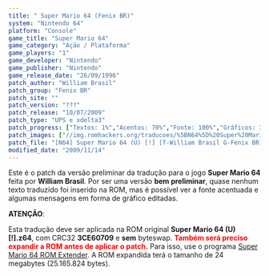 ```yaml
---
title: " Super Mario 64 (Fenix BR)"
system: "Nintendo 64"
platform: "Console"
game_title: "Super Mario 64"
game_category: "Ação / Plataforma"
game_players: "1"
game_developer: "Nintendo"
game_publisher: "Nintendo"
game_release_date: "26/09/1996"
patch_author: "William Brasil"
patch_group: "Fenix BR"
patch_site: ""
patch_version: "???"
patch_release: "10/07/2009"
patch_type: "UPS e xdelta3"
patch_progress: ["Textos: 1%","Acentos: 70%","Fonte: 100%","Gráficos: 3%"]
patch_images: ["//img.romhackers.org/traducoes/%5BN64%5D%20Super%20Mario%2064%20-%20Fenix%20BR%20-%201.jpg","//img.romhackers.org/traducoes/%5BN64%5D%20Super%20Mario%2064%20-%20Fenix%20BR%20-%202.jpg","//img.romhackers.org/traducoes/%5BN64%5D%20Super%20Mario%2064%20-%20Fenix%20BR%20-%203.jpg"]
patch_file: "[N64] Super Mario 64 (U) [!] [T-William Brasil G-Fenix BR] [A-2009].zip"
modified_date: "2009/11/14"
---
```

Este é o patch da versão preliminar da tradução para o jogo <b>Super Mario 64</b> feita por <b>William Brasil</b>. Por ser uma versão <b>bem preliminar</b>, quase nenhum texto traduzido foi inserido na ROM, mas é possível ver a fonte acentuada e algumas mensagens em forma de gráfico editadas.

<b>ATENÇÃO</b>:

Esta tradução deve ser aplicada na ROM original <b>Super Mario 64 (U) [!].z64</b>, com CRC32 <b>3CE60709</b> e <b>sem</b> byteswap. <span style="color:red"><b>Também será preciso expandir a ROM antes de aplicar o patch.</b></span> Para isso, use o programa <a href="https://romhackers.org/utilitarios/jogos-especificos/super-mario-64-rom-extender-windows/">Super Mario 64 ROM Extender</a>. A ROM expandida terá o tamanho de 24 megabytes (25.165.824 bytes).
